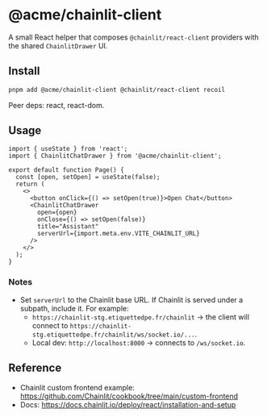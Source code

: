 # @acme/chainlit-client

A small React helper that composes `@chainlit/react-client` providers with the shared `ChainlitDrawer` UI.

## Install

```bash
pnpm add @acme/chainlit-client @chainlit/react-client recoil
```

Peer deps: react, react-dom.

## Usage

```tsx
import { useState } from 'react';
import { ChainlitChatDrawer } from '@acme/chainlit-client';

export default function Page() {
  const [open, setOpen] = useState(false);
  return (
    <>
      <button onClick={() => setOpen(true)}>Open Chat</button>
      <ChainlitChatDrawer
        open={open}
        onClose={() => setOpen(false)}
        title="Assistant"
        serverUrl={import.meta.env.VITE_CHAINLIT_URL}
      />
    </>
  );
}
```

### Notes

- Set `serverUrl` to the Chainlit base URL. If Chainlit is served under a subpath, include it. For example:
  - `https://chainlit-stg.etiquettedpe.fr/chainlit` → the client will connect to `https://chainlit-stg.etiquettedpe.fr/chainlit/ws/socket.io/...`.
  - Local dev: `http://localhost:8000` → connects to `/ws/socket.io`.

## Reference

- Chainlit custom frontend example: https://github.com/Chainlit/cookbook/tree/main/custom-frontend
- Docs: https://docs.chainlit.io/deploy/react/installation-and-setup
